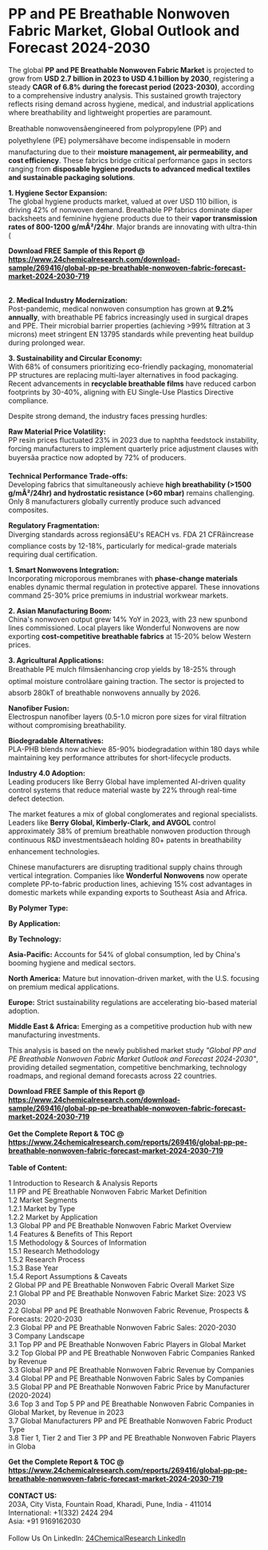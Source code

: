 <h1>PP and PE Breathable Nonwoven Fabric Market, Global Outlook and Forecast 2024-2030</h1><p>The global <strong>PP and PE Breathable Nonwoven Fabric Market</strong> is projected to grow from <strong>USD 2.7 billion in 2023 to USD 4.1 billion by 2030</strong>, registering a steady <strong>CAGR of 6.8% during the forecast period (2023-2030)</strong>, according to a comprehensive industry analysis. This sustained growth trajectory reflects rising demand across hygiene, medical, and industrial applications where breathability and lightweight properties are paramount.</p><p>Breathable nonwovensâengineered from polypropylene (PP) and polyethylene (PE) polymersâhave become indispensable in modern manufacturing due to their <strong>moisture management, air permeability, and cost efficiency</strong>. These fabrics bridge critical performance gaps in sectors ranging from <strong>disposable hygiene products to advanced medical textiles and sustainable packaging solutions</strong>.</p><p><strong>1. Hygiene Sector Expansion:</strong><br>
The global hygiene products market, valued at over USD 110 billion, is driving 42% of nonwoven demand. Breathable PP fabrics dominate diaper backsheets and feminine hygiene products due to their <strong>vapor transmission rates of 800-1200 g/mÂ²/24hr</strong>. Major brands are innovating with ultra-thin (

</p><div><b>Download FREE Sample of this Report @ 
            <a href="https://www.24chemicalresearch.com/download-sample/269416/global-pp-pe-breathable-nonwoven-fabric-forecast-market-2024-2030-719">
            https://www.24chemicalresearch.com/download-sample/269416/global-pp-pe-breathable-nonwoven-fabric-forecast-market-2024-2030-719</a></b></div><br><p><strong>2. Medical Industry Modernization:</strong><br>
Post-pandemic, medical nonwoven consumption has grown at <strong>9.2% annually</strong>, with breathable PE fabrics increasingly used in surgical drapes and PPE. Their microbial barrier properties (achieving &gt;99% filtration at 3 microns) meet stringent EN 13795 standards while preventing heat buildup during prolonged wear.</p><p><strong>3. Sustainability and Circular Economy:</strong><br>
With 68% of consumers prioritizing eco-friendly packaging, monomaterial PP structures are replacing multi-layer alternatives in food packaging. Recent advancements in <strong>recyclable breathable films</strong> have reduced carbon footprints by 30-40%, aligning with EU Single-Use Plastics Directive compliance.</p><p>Despite strong demand, the industry faces pressing hurdles:</p><p><strong>Raw Material Price Volatility:</strong><br>
	PP resin prices fluctuated 23% in 2023 due to naphtha feedstock instability, forcing manufacturers to implement quarterly price adjustment clauses with buyersâa practice now adopted by 72% of producers.</p><p><strong>Technical Performance Trade-offs:</strong><br>
	Developing fabrics that simultaneously achieve <strong>high breathability (&gt;1500 g/mÂ²/24hr) and hydrostatic resistance (&gt;60 mbar)</strong> remains challenging. Only 8 manufacturers globally currently produce such advanced composites.</p><p><strong>Regulatory Fragmentation:</strong><br>
	Diverging standards across regionsâEU's REACH vs. FDA 21 CFRâincrease compliance costs by 12-18%, particularly for medical-grade materials requiring dual certification.</p><p><strong>1. Smart Nonwovens Integration:</strong><br>
Incorporating microporous membranes with <strong>phase-change materials</strong> enables dynamic thermal regulation in protective apparel. These innovations command 25-30% price premiums in industrial workwear markets.</p><p><strong>2. Asian Manufacturing Boom:</strong><br>
China's nonwoven output grew 14% YoY in 2023, with 23 new spunbond lines commissioned. Local players like Wonderful Nonwovens are now exporting <strong>cost-competitive breathable fabrics</strong> at 15-20% below Western prices.</p><p><strong>3. Agricultural Applications:</strong><br>
Breathable PE mulch filmsâenhancing crop yields by 18-25% through optimal moisture controlâare gaining traction. The sector is projected to absorb 280kT of breathable nonwovens annually by 2026.</p><p><strong>Nanofiber Fusion:</strong><br>
	Electrospun nanofiber layers (0.5-1.0 micron pore sizes for viral filtration without compromising breathability.</p><p><strong>Biodegradable Alternatives:</strong><br>
	PLA-PHB blends now achieve 85-90% biodegradation within 180 days while maintaining key performance attributes for short-lifecycle products.</p><p><strong>Industry 4.0 Adoption:</strong><br>
	Leading producers like Berry Global have implemented AI-driven quality control systems that reduce material waste by 22% through real-time defect detection.</p><p>The market features a mix of global conglomerates and regional specialists. Leaders like <strong>Berry Global, Kimberly-Clark, and AVGOL</strong> control approximately 38% of premium breathable nonwoven production through continuous R&amp;D investmentsâeach holding 80+ patents in breathability enhancement technologies.</p><p>Chinese manufacturers are disrupting traditional supply chains through vertical integration. Companies like <strong>Wonderful Nonwovens</strong> now operate complete PP-to-fabric production lines, achieving 15% cost advantages in domestic markets while expanding exports to Southeast Asia and Africa.</p><p><strong>By Polymer Type:</strong></p><p><strong>By Application:</strong></p><p><strong>By Technology:</strong></p><p><strong>Asia-Pacific:</strong> Accounts for 54% of global consumption, led by China's booming hygiene and medical sectors.</p><p><strong>North America:</strong> Mature but innovation-driven market, with the U.S. focusing on premium medical applications.</p><p><strong>Europe:</strong> Strict sustainability regulations are accelerating bio-based material adoption.</p><p><strong>Middle East &amp; Africa:</strong> Emerging as a competitive production hub with new manufacturing investments.</p><p>This analysis is based on the newly published market study <em>"Global PP and PE Breathable Nonwoven Fabric Market Outlook and Forecast 2024-2030"</em>, providing detailed segmentation, competitive benchmarking, technology roadmaps, and regional demand forecasts across 22 countries.</p><div><b>Download FREE Sample of this Report @ 
            <a href="https://www.24chemicalresearch.com/download-sample/269416/global-pp-pe-breathable-nonwoven-fabric-forecast-market-2024-2030-719">
            https://www.24chemicalresearch.com/download-sample/269416/global-pp-pe-breathable-nonwoven-fabric-forecast-market-2024-2030-719</a></b></div><br><div><b>Get the Complete Report & TOC @ 
            <a href="https://www.24chemicalresearch.com/reports/269416/global-pp-pe-breathable-nonwoven-fabric-forecast-market-2024-2030-719">
            https://www.24chemicalresearch.com/reports/269416/global-pp-pe-breathable-nonwoven-fabric-forecast-market-2024-2030-719</a></b></div><br>
            <b>Table of Content:</b><p>1 Introduction to Research & Analysis Reports<br />
    1.1 PP and PE Breathable Nonwoven Fabric Market Definition<br />
    1.2 Market Segments<br />
        1.2.1 Market by Type<br />
        1.2.2 Market by Application<br />
    1.3 Global PP and PE Breathable Nonwoven Fabric Market Overview<br />
    1.4 Features & Benefits of This Report<br />
    1.5 Methodology & Sources of Information<br />
        1.5.1 Research Methodology<br />
        1.5.2 Research Process<br />
        1.5.3 Base Year<br />
        1.5.4 Report Assumptions & Caveats<br />
2 Global PP and PE Breathable Nonwoven Fabric Overall Market Size<br />
    2.1 Global PP and PE Breathable Nonwoven Fabric Market Size: 2023 VS 2030<br />
    2.2 Global PP and PE Breathable Nonwoven Fabric Revenue, Prospects & Forecasts: 2020-2030<br />
    2.3 Global PP and PE Breathable Nonwoven Fabric Sales: 2020-2030<br />
3 Company Landscape<br />
    3.1 Top PP and PE Breathable Nonwoven Fabric Players in Global Market<br />
    3.2 Top Global PP and PE Breathable Nonwoven Fabric Companies Ranked by Revenue<br />
    3.3 Global PP and PE Breathable Nonwoven Fabric Revenue by Companies<br />
    3.4 Global PP and PE Breathable Nonwoven Fabric Sales by Companies<br />
    3.5 Global PP and PE Breathable Nonwoven Fabric Price by Manufacturer (2020-2024)<br />
    3.6 Top 3 and Top 5 PP and PE Breathable Nonwoven Fabric Companies in Global Market, by Revenue in 2023<br />
    3.7 Global Manufacturers PP and PE Breathable Nonwoven Fabric Product Type<br />
    3.8 Tier 1, Tier 2 and Tier 3 PP and PE Breathable Nonwoven Fabric Players in Globa</p><div><b>Get the Complete Report & TOC @ 
            <a href="https://www.24chemicalresearch.com/reports/269416/global-pp-pe-breathable-nonwoven-fabric-forecast-market-2024-2030-719">
            https://www.24chemicalresearch.com/reports/269416/global-pp-pe-breathable-nonwoven-fabric-forecast-market-2024-2030-719</a></b></div><br><b>CONTACT US:</b><br>
            203A, City Vista, Fountain Road, Kharadi, Pune, India - 411014<br>
            International: +1(332) 2424 294<br>
            Asia: +91 9169162030 <br><br>
            Follow Us On LinkedIn: <a href="https://www.linkedin.com/company/24chemicalresearch/">24ChemicalResearch LinkedIn</a>